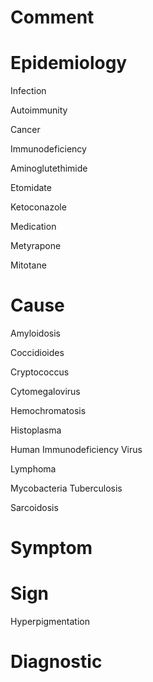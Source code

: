 # Comment

# Epidemiology

Infection

Autoimmunity

Cancer

Immunodeficiency

Aminoglutethimide

Etomidate

Ketoconazole

Medication

Metyrapone

Mitotane

# Cause

Amyloidosis

Coccidioides

Cryptococcus

Cytomegalovirus

Hemochromatosis

Histoplasma

Human Immunodeficiency Virus

Lymphoma

Mycobacteria Tuberculosis

Sarcoidosis

# Symptom

# Sign

Hyperpigmentation

# Diagnostic
